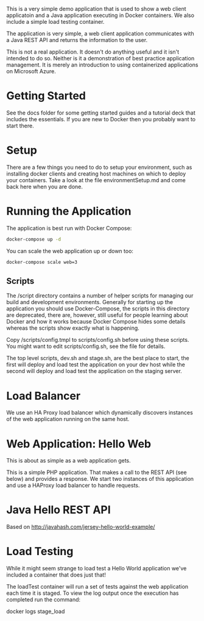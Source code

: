 This is a very simple demo application that is used to show a web
client applicatoin and a Java application executing in Docker
containers. We also include a simple load testing container. 

The application is very simple, a web client application communicates
with a Java REST API and returns the information to the user.

This is not a real application. It doesn't do anything useful and it
isn't intended to do so. Neither is it a demonstration of best
practice application management. It is merely an introduction to using
containerized applications on Microsoft Azure.

# Getting Started #

See the docs folder for some getting started guides and a tutorial
deck that includes the essentials. If you are new to Docker then you
probably want to start there.

# Setup #

There are a few things you need to do to setup your environment, such
as installing docker clients and creating host machines on which to
deploy your containers. Take a look at the file environmentSetup.md
and come back here when you are done.

# Running the Application

The application is best run with Docker Compose:

```bash
docker-compose up -d
```

You can scale the web application up or down too:

```bash
docker-compose scale web=3
```

## Scripts 

The /script directory contains a number of helper scripts for managing
our build and development environments. Generally for starting up the 
application you should use Docker-Compose, the scripts in this 
directory are deprecated, there are, however, still useful for people 
learning about Docker and how it works because Docker Compose hides 
some details whereas the scripts show exactly what is happening.

Copy /scripts/config.tmpl to scripts/config.sh before using these
scripts. You might want to edit scripts/config.sh, see the file for
details.

The top level scripts, dev.sh and stage.sh, are the best place to
start, the first will deploy and load test the application on your dev
host while the second will deploy and load test the application on the
staging server.

# Load Balancer

We use an HA Proxy load balancer which dynamically discovers instances of the web application running on the same host.

# Web Application: Hello Web 

This is about as simple as a web application gets. 

This is a simple PHP application. That makes a call to the REST API
(see below) and provides a response. We start two instances of this
application and use a HAProxy load balancer to handle requests.

# Java Hello REST API #

Based on http://javahash.com/jersey-hello-world-example/

# Load Testing #

While it might seem strange to load test a Hello World application
we've included a container that does just that! 

The loadTest container will run a set of tests against the web
application each time it is staged. To view the log output once the
execution has completed run the command:

docker logs stage_load
